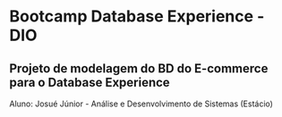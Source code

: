 # Bootcamp Database Experience - DIO

## Projeto de modelagem do BD do E-commerce para o Database Experience

Aluno: Josué Júnior - Análise e Desenvolvimento de Sistemas (Estácio)
